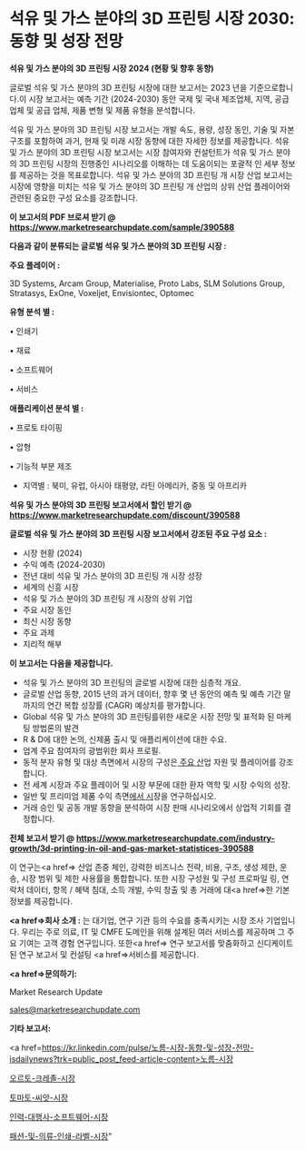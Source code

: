 # 석유 및 가스 분야의 3D 프린팅 시장 2030: 동향 및 성장 전망

<strong>석유 및 가스 분야의 3D 프린팅 시장 2024 (현황 및 향후 동향)</strong>

글로벌 석유 및 가스 분야의 3D 프린팅 시장에 대한 보고서는 2023 년을 기준으로합니다.이 시장 보고서는 예측 기간 (2024-2030) 동안 국제 및 국내 제조업체, 지역, 공급 업체 및 공급 업체, 제품 변형 및 제품 유형을 분석합니다.

석유 및 가스 분야의 3D 프린팅 시장 보고서는 개발 속도, 용량, 성장 동인, 기술 및 자본 구조를 포함하여 과거, 현재 및 미래 시장 동향에 대한 자세한 정보를 제공합니다. 석유 및 가스 분야의 3D 프린팅 시장 보고서는 시장 참여자와 컨설턴트가 석유 및 가스 분야의 3D 프린팅 시장의 진행중인 시나리오를 이해하는 데 도움이되는 포괄적 인 세부 정보를 제공하는 것을 목표로합니다. 석유 및 가스 분야의 3D 프린팅 개 시장 산업 보고서는 시장에 영향을 미치는 석유 및 가스 분야의 3D 프린팅 개 산업의 상위 산업 플레이어와 관련된 중요한 구성 요소를 강조합니다.



<strong>이 보고서의 PDF 브로셔 받기 @ <a href=https://www.marketresearchupdate.com/sample/390588>https://www.marketresearchupdate.com/sample/390588</a></strong>



<strong>다음과 같이 분류되는 글로벌 석유 및 가스 분야의 3D 프린팅 시장 :</strong>



<strong>주요 플레이어 :</strong>

3D Systems, Arcam Group, Materialise, Proto Labs, SLM Solutions Group, Stratasys, ExOne, Voxeljet, Envisiontec, Optomec



<strong>유형 분석 별 :</strong>

• 인쇄기

• 재료

• 소프트웨어

• 서비스



<strong>애플리케이션 분석 별 :</strong>

• 프로토 타이핑

• 압형

• 기능적 부분 제조

<ul>
  <li>지역별 : 북미, 유럽, 아시아 태평양, 라틴 아메리카, 중동 및 아프리카</li>
</ul>


<strong>석유 및 가스 분야의 3D 프린팅 보고서에서 할인 받기 @ <a href=https://www.marketresearchupdate.com/discount/390588>https://www.marketresearchupdate.com/discount/390588</a></strong>



<strong>글로벌 석유 및 가스 분야의 3D 프린팅 시장 보고서에서 강조된 주요 구성 요소 :</strong>
<ul>
  <li>시장 현황 (2024)</li>
  <li>수익 예측 (2024-2030)</li>
  <li>전년 대비 석유 및 가스 분야의 3D 프린팅 개 시장 성장</li>
  <li>세계의 신흥 시장</li>
  <li>석유 및 가스 분야의 3D 프린팅 개 시장의 상위 기업</li>
  <li>주요 시장 동인</li>
  <li>최신 시장 동향</li>
  <li>주요 과제</li>
  <li>지리적 해부</li>
</ul>


<strong>이 보고서는 다음을 제공합니다.</strong>
<ul>
  <li>석유 및 가스 분야의 3D 프린팅의 글로벌 시장에 대한 심층적 개요.</li>
  <li>글로벌 산업 동향, 2015 년의 과거 데이터, 향후 몇 년 동안의 예측 및 예측 기간 말까지의 연간 복합 성장률 (CAGR) 예상치를 평가합니다.</li>
  <li>Global 석유 및 가스 분야의 3D 프린팅를위한 새로운 시장 전망 및 표적화 된 마케팅 방법론의 발견</li>
  <li>R &amp; D에 대한 논의, 신제품 출시 및 애플리케이션에 대한 수요.</li>
  <li>업계 주요 참여자의 광범위한 회사 프로필.</li>
  <li>동적 분자 유형 및 대상 측면에서 시장의 구성은<a href=> 주요 산</a>업 자원 및 플레이어를 강조합니다.</li>
  <li>전 세계 시장과 주요 플레이어 및 시장 부문에 대한 환자 역학 및 시장 수익의 성장.</li>
  <li>일반 및 프리미엄 제품 수익 측면<a href=>에서 시</a>장을 연구하십시오.</li>
  <li>거래 승인 및 공동 개발 동향을 분석하여 시장 판매 시나리오에서 상업적 기회를 결정합니다.</li>
</ul>



<strong>전체 보고서 받기 @ <a href=https://www.marketresearchupdate.com/industry-growth/3d-printing-in-oil-and-gas-market-statistices-390588>https://www.marketresearchupdate.com/industry-growth/3d-printing-in-oil-and-gas-market-statistices-390588</a></strong>

이 연구는<a href=> 산업 존중</a> 체인, 강력한 비즈니스 전략, 비용, 구조, 생성 제한, 운송, 시장 범위 및 제한 사용률을 통합합니다. 또한 시장 구성원 및 구성 프로파일 링, 연락처 데이터, 항목 / 혜택 침대, 소득 개발, 수익 창출 및 총 거래에 대<a href=>한 기본 </a>정보를 제공합니다.



<strong><a href=>회사 소</a>개 :</strong>
는 대기업, 연구 기관 등의 수요를 충족시키는 시장 조사 기업입니다. 우리는 주로 의료, IT 및 CMFE 도메인을 위해 설계된 여러 서비스를 제공하며 그 주요 기여는 고객 경험 연구입니다. 또한<a href=> 연구 보</a>고서를 맞춤화하고 신디케이트 된 연구 보고서 및 컨설팅 <a href=>서비스</a>를 제공합니다.



<strong><a href=>문의하기:</a></strong>

Market Research Update

sales@marketresearchupdate.com



<strong>기타 보고서:</strong>

<a href=https://kr.linkedin.com/pulse/노름-시장-동향-및-성장-전망-isdailynews?trk=public_post_feed-article-content>노름-시장</a>

<a href=https://www.linkedin.com/pulse/오르토-크레졸-시장-경쟁-분석-및-성장-잠재력-2029-analytics-alchemy-360-analysis/>오르토-크레졸-시장</a>

<a href=https://www.linkedin.com/pulse/토마토-씨앗-시장-진입-전략-및-위험-평가2029년-data-dive-diaries-24-analysis-xkknf/>토마토-씨앗-시장</a>

<a href=https://www.linkedin.com/pulse/인력-대행사-소프트웨어-시장-규모-및-성장-2023-survey-spotlight-pro-24-analysis-slijf/>인력-대행사-소프트웨어-시장</a>

<a href=https://www.linkedin.com/pulse/패션-및-의류-인쇄-라벨-시장-동향-성장-전망-survey-spotlight-pro-24-analysis-w5tyf/>패션-및-의류-인쇄-라벨-시장</a>"
